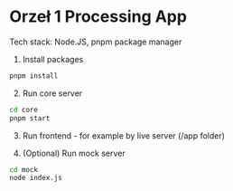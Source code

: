# Orzeł 1 Processing App

Tech stack: Node.JS, pnpm package manager

1. Install packages

```bash
pnpm install
```

2. Run core server

```bash
cd core
pnpm start
```

3. Run frontend - for example by live server (/app folder)

4. (Optional) Run mock server

```bash
cd mock
node index.js
```

